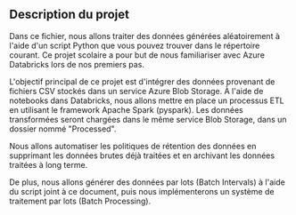 ## Description du projet
Dans ce fichier, nous allons traiter des données générées aléatoirement à l'aide d'un script Python que vous pouvez trouver dans le répertoire courant. Ce projet scolaire a pour but de nous familiariser avec Azure Databricks lors de nos premiers pas.

L'objectif principal de ce projet est d'intégrer des données provenant de fichiers CSV stockés dans un service Azure Blob Storage. À l'aide de notebooks dans Databricks, nous allons mettre en place un processus ETL en utilisant le framework Apache Spark (pyspark). Les données transformées seront chargées dans le même service Blob Storage, dans un dossier nommé "Processed".

Nous allons automatiser les politiques de rétention des données en supprimant les données brutes déjà traitées et en archivant les données traitées à long terme.

De plus, nous allons générer des données par lots (Batch Intervals) à l'aide du script joint à ce document, puis nous implémenterons un système de traitement par lots (Batch Processing).